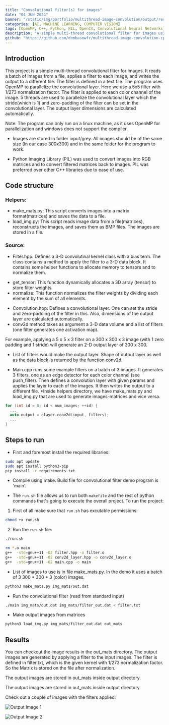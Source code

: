 ```yaml
---
title: "Convolutional filter(s) for images"
date: "04 JUN 2024"
banner: "/static/img/portfolio/multithread-image-convolution/output/result1.png"
categories: [AI, MACHINE LEARNING, COMPUTER VISION]
tags: [OpenMP, C++, Python, PIL, OpenCV, Convolutional Neural Networks]
description: "A simple multi-thread convolutional filter for images using OpenMP, python PIL, C++."
github: "https://github.com/dembasowfr/multithread-image-convolution-cpp-openmp"
---
```




## Introduction
This project is a simple multi-thread convolutional filter for images. It reads a batch of images from a file, applies a filter to each image, and writes the output to a different file. The filter is defined in a text file. The program uses OpenMP to parallelize the convolutional layer. Here we use a 5x5 filter with 1/273 normalization factor. The filter is applied to each color channel of the image. 5 threads are used to parallelize the convolutional layer which the stride(which is 1) and zero-padding of the filter can be set in the convolutional layer. The output layer dimensions are calculated automatically. 

Note: The program can only run on a linux machine, as it uses OpenMP for parallelization and windows does not support the compiler.

* Images are stored in folder input/grey. All images should be of the same size (In our case 300x300) and in the same folder for the program to work.

* Python Imaging Library (PIL) was used to convert images into RGB matrices and to convert filtered matrices back to images. 
PIL was preferred over other C++ libraries due to ease of use.

## Code structure
### Helpers:
  * make\_mats.py:
  This script converts images into a matrix format(matrices) and saves the data to a file.
  * load\_img.py:
  This script reads image data from a file(matrices), reconstructs the images, and saves them as BMP files. The images are stored in a file.


  ### Source:
  * Filter.hpp: 
  Defines a 3-D convolutinal kernel class with a bias term. The class contains a method to apply the filter to a 3-D data block.
  It contains some helper functions to allocate memory to tensors and to normalize them.
  - get\_tensor: This function dynamically allocates a 3D array (tensor) to store filter weights.
  - normalize: This function normalizes the filter weights by dividing each element by the sum of all elements.
  * Convolution.hpp: 
  Defines a convolutional layer. One can set the stride and zero-padding of the filter in this. Also, dimensions of the output layer are calculated automatically.
  * conv2d method takes as argument a 3-D data volume and a list of filters (one filter generates one activation map). 
  
  For example, applying a 5 x 5 x 3 filter on a 300 x 300 x 3 image (with 1 zero padding and 1 stride) will generate an 2-D output layer of 300 x 300. 
  
  * List of filters would make the output layer. Shape of output layer as well as the data block is returned by the function conv2d.

  * Main.cpp runs some example filters on a batch of 3 images. It generates 3 filters, one as an edge detector for each color channel (see push\_filter). Then defines
    a convolution layer with given params and applies the layer to each of the images. It then writes the output to a different file.
  *Inside helpers directory, we have make\_mats.py and load\_img.py that are used to generate images\-matrices and vice versa.

```cpp
for (int id = 0; id < num_images; ++id) {
  ...
  auto output = clayer.conv2d(input, filters);
  ...
}
```

## Steps to run
* First and foremost install the required libraries:

```bash
sudo apt update
sudo apt install python3-pip
pip install -r requirements.txt
```

* Compile using make. Build file for convolutional filter demo program is 'main'. 

* The ```run.sh``` file allows us to run both ```makefile``` and the rest of python commands that's going to execute the overall project.
To run the project:
1. First of all make sure that ```run.sh``` has excutable permissions:

```bash
chmod +x run.sh
```
2. Run the ```run.sh``` file:


```bash
./run.sh
```

```bash
rm *.o main
g++  -std=gnu++11 -O2 filter.hpp -o filter.o
g++  -std=gnu++11 -O2 conv2d_layer.hpp -o conv2d_layer.o
g++  -std=gnu++11 -O2 main.cpp -o main
```

* List of images to use is in file make\_mats.py. In the demo it uses a batch of 3  300 \* 300 \* 3 (color) images.

```bash
python3 make_mats.py img_mats/out.dat
```

* Run the convolutional filter (read from standard input)

```bash
./main img_mats/out.dat img_mats/filter_out.dat < filter.txt
```

* Make output images from matrices

```bash
python3 load_img.py img_mats/filter_out.dat out_mats
```

## Results

You can checkout the image results in the out_mats directory. The output images are generated by applying a filter to the input images. 
The filter is defined in filter.txt, which is the given kernel with 1/273 normalization factor. So the Matrix is stored on the file after normalization.

The output images are stored in out_mats inside output directory.

The output images are stored in out_mats inside output directory.

Check out a couple of images with the filters applied:

![Output Image 1](/static/img/portfolio/multithread-image-convolution//output/result2.png)

![Output Image 2](/static/img/portfolio/multithread-image-convolution//output/result3.png)